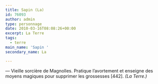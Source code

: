 ```yaml
---
title: Sapin (La)
id: 76093
author: admin
type: personnage
date: 2010-03-16T08:08:26+00:00
excerpt: La Terre
tags:
  - terre
main_name: 'Sapin '
secondary_name: La

---
```

— Vieille sorcière de Magnolles. Pratique l&rsquo;avortement et enseigne des moyens magiques pour supprimer les grossesses [442]. _(La Terre.)_